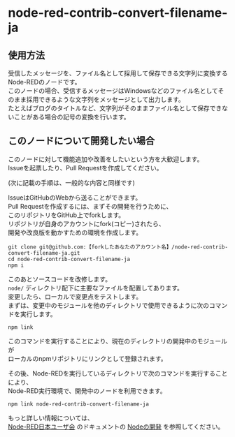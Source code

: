 # node-red-contrib-convert-filename-ja

## 使用方法

受信したメッセージを、ファイル名として採用して保存できる文字列に変換するNode-REDのノードです。  
このノードの場合、受信するメッセージはWindowsなどのファイル名としてそのまま採用できるような文字列をメッセージとして出力します。  
たとえばブログのタイトルなど、文字列がそのままファイル名として保存できないことがある場合の記号の変換を行います。  

## このノードについて開発したい場合

このノードに対して機能追加や改善をしたいという方を大歓迎します。  
Issueを起票したり、Pull Requestを作成してください。  

(次に記載の手順は、一般的な内容と同様です)

IssueはGitHubのWebから送ることができます。  
Pull Requestを作成するには、まずその開発を行うために、  
このリポジトリをGitHub上でforkします。  
リポジトリが自身のアカウントにfork(コピー)されたら、  
開発や改良版を動かすための環境を作成します。  

```
git clone git@github.com:【forkしたあなたのアカウント名】/node-red-contrib-convert-filename-ja.git
cd node-red-contrib-convert-filename-ja
npm i
```

このあとソースコードを改修します。  
``node/`` ディレクトリ配下に主要なファイルを配置してあります。  
変更したら、ローカルで変更点をテストします。  
まずは、変更中のモジュールを他のディレクトリで使用できるように次のコマンドを実行します。  

```
npm link
```

このコマンドを実行することにより、現在のディレクトリの開発中のモジュールが  
ローカルのnpmリポジトリにリンクとして登録されます。  

その後、Node-REDを実行しているディレクトリで次のコマンドを実行することにより、  
Node-RED実行環境で、開発中のノードを利用できます。

```
npm link node-red-contrib-convert-filename-ja
```

もっと詳しい情報については、  
[Node-RED日本ユーザ会](https://nodered.jp/docs/) のドキュメントの [Nodeの開発](https://nodered.jp/docs/creating-nodes/) を参照してください。  
